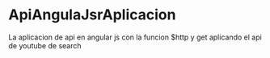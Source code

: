 # ApiAngulaJsrAplicacion
La aplicacion de api en angular js con la funcion $http y get aplicando el api de youtube de search
